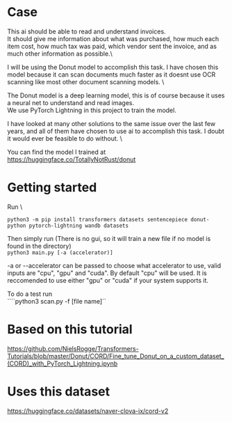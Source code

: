 # Case
This ai should be able to read and understand invoices.\
It should give me information about what was purchased, how much each item cost, how much tax was paid, which vendor sent the invoice, and as much other information as possible.\

I will be using the Donut model to accomplish this task. I have chosen this model because it can scan documents much faster as it doesnt use OCR scanning like most other document scanning models. \

The Donut model is a deep learning model, this is of course because it uses a neural net to understand and read images. \
We use PyTorch Lightning in this project to train the model.

I have looked at many other solutions to the same issue over the last few years, and all of them have chosen to use ai to accomplish this task. I doubt it would ever be feasible to do without. \

You can find the model I trained at https://huggingface.co/TotallyNotRust/donut

# Getting started

Run \
```
python3 -m pip install transformers datasets sentencepiece donut-python pytorch-lightning wandb datasets
```


Then simply run (There is no gui, so it will train a new file if no model is found in the directory) \
```python3 main.py [-a (accelerator)]```

-a or --accelerator can be passed to choose what accelerator to use, valid inputs are "cpu", "gpu" and "cuda".
By default "cpu" will be used.
It is reccomended to use either "gpu" or "cuda" if your system supports it.

To do a test run \
````python3 scan.py -f [file name]``

# Based on this tutorial
https://github.com/NielsRogge/Transformers-Tutorials/blob/master/Donut/CORD/Fine_tune_Donut_on_a_custom_dataset_(CORD)_with_PyTorch_Lightning.ipynb

# Uses this dataset
https://huggingface.co/datasets/naver-clova-ix/cord-v2
